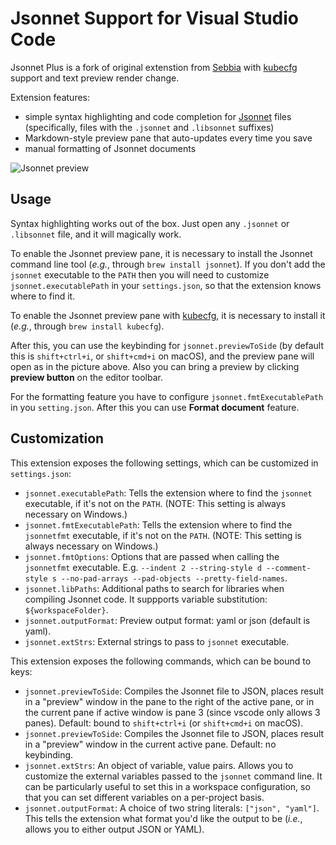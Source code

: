 # Jsonnet Support for Visual Studio Code

Jsonnet Plus is a fork of original extenstion from [Sebbia](https://github.com/Sebbia/vscode-jsonnet-ng) 
with [kubecfg](https://github.com/kubecfg/kubecfg) support and text preview render change.

Extension features:

- simple syntax highlighting and code completion for [Jsonnet][jsonnet]
  files (specifically, files with the `.jsonnet` and `.libsonnet` 
  suffixes)
- Markdown-style preview pane that auto-updates every time you save
- manual formatting of Jsonnet documents

![Jsonnet preview][jsonnet-demo]

## Usage

Syntax highlighting works out of the box. Just open any `.jsonnet` or
`.libsonnet` file, and it will magically work.

To enable the Jsonnet preview pane, it is necessary to install the
Jsonnet command line tool (_e.g._, through `brew install jsonnet`). If
you don't add the `jsonnet` executable to the `PATH` then you will
need to customize `jsonnet.executablePath` in your `settings.json`, so
that the extension knows where to find it.

To enable the Jsonnet preview pane with [kubecfg](https://github.com/kubecfg/kubecfg),
it is necessary to install it (_e.g._, through `brew install kubecfg`).

After this, you can use the keybinding for `jsonnet.previewToSide` (by
default this is `shift+ctrl+i`, or `shift+cmd+i` on macOS), and the
preview pane will open as in the picture above. Also you can bring a preview
by clicking **preview button** on the editor toolbar. 


For the formatting feature you have to configure `jsonnet.fmtExecutablePath`
in you `setting.json`. After this you can use **Format document** feature.

## Customization

This extension exposes the following settings, which can be customized
in `settings.json`:

* `jsonnet.executablePath`: Tells the extension where to find the
  `jsonnet` executable, if it's not on the `PATH`. (NOTE: This setting
  is always necessary on Windows.)
* `jsonnet.fmtExecutablePath`: Tells the extension where to find the
  `jsonnetfmt` executable, if it's not on the `PATH`. (NOTE: This setting
  is always necessary on Windows.)
* `jsonnet.fmtOptions`: Options that are passed when calling the
  `jsonnetfmt` executable. E.g. `--indent 2 --string-style d --comment-style s --no-pad-arrays --pad-objects --pretty-field-names`.
* `jsonnet.libPaths`: Additional paths to search for libraries when compiling Jsonnet code.
  It suppports variable substitution: `${workspaceFolder}`.
* `jsonnet.outputFormat`: Preview output format: yaml or json (default is yaml).
* `jsonnet.extStrs`: External strings to pass to `jsonnet` executable.

This extension exposes the following commands, which can be bound to
keys:

* `jsonnet.previewToSide`: Compiles the Jsonnet file to JSON, places
  result in a "preview" window in the pane to the right of the active
  pane, or in the current pane if active window is pane 3 (since
  vscode only allows 3 panes). Default: bound to `shift+ctrl+i` (or
  `shift+cmd+i` on macOS).
* `jsonnet.previewToSide`: Compiles the Jsonnet file to JSON, places
  result in a "preview" window in the current active pane. Default: no
  keybinding.
* `jsonnet.extStrs`: An object of variable, value pairs. Allows you to
  customize the external variables passed to the `jsonnet` command
  line. It can be particularly useful to set this in a workspace
  configuration, so that you can set different variables on a
  per-project basis.
* `jsonnet.outputFormat`: A choice of two string literals: `["json",
  "yaml"]`. This tells the extension what format you'd like the output
  to be (_i.e._, allows you to either output JSON or YAML).

[jsonnet]: http://jsonnet.org/ "Jsonnet"
[jsonnet-demo]: https://raw.githubusercontent.com/huizhougit/vscode-jsonnet/master/images/kube-demo.gif
